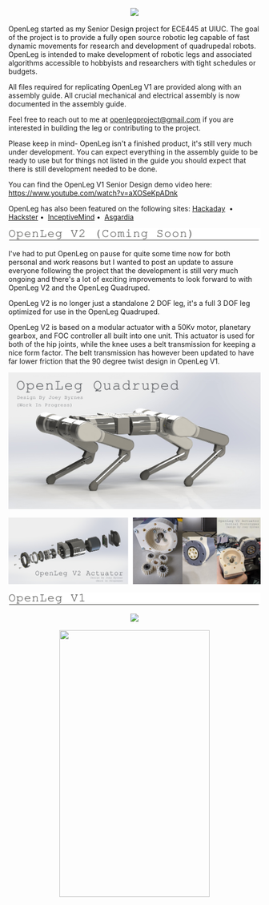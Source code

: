 <p align="center">
  <img src="Visuals/OpenLeg_Title.png">
</p>

OpenLeg started as my Senior Design project for ECE445 at UIUC. The goal of the project is to provide a fully open source robotic leg capable of fast dynamic movements for research and development of quadrupedal robots. OpenLeg is intended to make development of robotic legs and associated algorithms accessible to hobbyists and researchers with tight schedules or budgets. 

All files required for replicating OpenLeg V1 are provided along with an assembly guide. All crucial mechanical and electrical assembly is now documented in the assembly guide. 

Feel free to reach out to me at openlegproject@gmail.com if you are interested in building the leg or contributing to the project.

Please keep in mind- OpenLeg isn't a finished product, it's still very much under development. You can expect everything in the assembly guide to be ready to use but for things not listed in the guide you should expect that there is still development needed to be done.

You can find the OpenLeg V1 Senior Design demo video here: https://www.youtube.com/watch?v=aXOSeKpADnk

OpenLeg has also been featured on the following sites: 
<a href="https://hackaday.com/2019/09/21/openleg-the-open-source-robot-leg/" target="_blank">Hackaday</a> &nbsp;&bull;&nbsp;
<a href="https://www.hackster.io/news/you-can-design-your-own-sophisticated-walking-robot-thanks-to-this-student-project-7c02dde19ade" target="_blank">Hackster</a>&nbsp;&bull;&nbsp;
<a href="https://www.inceptivemind.com/openleg-open-source-project-building-robot-legs/9271/" target="_blank">InceptiveMind</a>&nbsp;&bull;&nbsp;
<a href="https://asgardia.space/en/news/You-Can-Design-Your-Own-Four-Legged-Robot-Without-Designing-Its-Legs-Now" target="_blank">Asgardia</a>


<p align="center">
  <img src="Visuals/ReadMe_Graphics/OpenLeg_V2_Title.png">
</p>

I've had to put OpenLeg on pause for quite some time now for both personal and work reasons but I wanted to post an update to assure everyone following the project that the development is still very much ongoing and there's a lot of exciting improvements to look forward to with OpenLeg V2 and the OpenLeg Quadruped.

OpenLeg V2 is no longer just a standalone 2 DOF leg, it's a full 3 DOF leg optimized for use in the OpenLeg Quadruped. 

OpenLeg V2 is based on a modular actuator with a 50Kv motor, planetary gearbox, and FOC controller all built into one unit. This actuator is used for both of the hip joints, while the knee uses a belt transmission for keeping a nice form factor. The belt transmission has however been updated to have far lower friction that the 90 degree twist design in OpenLeg V1.

<p align="center">
  <img src="Visuals/ReadMe_Graphics/OpenLeg_Quadruped.png">
</p>
<p align="center">
  <img src="Visuals/ReadMe_Graphics/OpenLeg_Actuator_2.png">
</p>


<p align="center">
  <img src="Visuals/ReadMe_Graphics/OpenLeg_V1_Title.png">
</p>

<p align="center">
  <img src="Visuals/Full_Project_Render.JPG">
</p>

<p align="center">
  <img width="300" height="533" src="Visuals/Leg_Jumping_Slow_Motion.gif">
</p>


